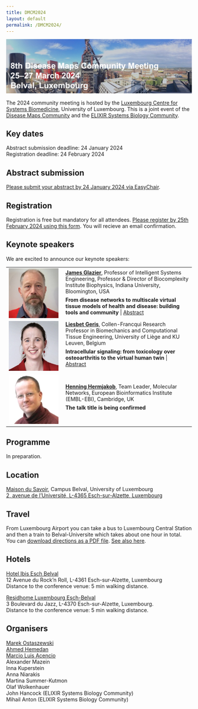 ```yaml
---
title: DMCM2024
layout: default
permalink: /DMCM2024/
---
```


<!--
# Disease Maps Community Meeting
## 25-27 March 2024, Belval, Luxembourg
-->

<img src="/images/places/Belval08.jpg"/>

The 2024 community meeting is hosted by the [Luxembourg Centre for Systems Biomedicine](https://www.uni.lu/lcsb-en/), University of Luxembourg. This is a joint event of the [Disease Maps Community](https://disease-maps.org/) and the [ELIXIR Systems Biology Community](https://elixir-europe.org/communities/systems-biology).

## Key dates

Abstract submission deadline: 24 January 2024  
Registration deadline: 24 February 2024  

## Abstract submission

[Please submit your abstract by 24 January 2024 via EasyChair](https://easychair.org/cfp/dmcm2024).

## Registration

Registration is free but mandatory for all attendees. [Please register by 25th February 2024 using this form](https://docs.google.com/forms/d/e/1FAIpQLSchckys5naCL_pmsqIfC6rym2MvqNp-XM1w_2JXMshT_fIzTA/viewform?usp=sf_link). You will recieve an email confirmation.

## Keynote speakers

We are excited to announce our keynote speakers:

<table>
  <tr>
    <td style="width: 140px;">
      <img src="/images/teamhq/JamesGlazier.jpg" width="135"/></td>
    <td> 
      <a href="https://luddy.indiana.edu/contact/profile/?James_Glazier" target="_blank"><b>James Glazier</b></a>, Professor of Intelligent Systems Engineering, Professor & Director of Biocomplexity Institute Biophysics, Indiana University, Bloomington, USA
      <p style="margin-top:6px; margin-bottom:6px;"><b>From disease networks to multiscale virtual tissue models of health and disease: building tools and community</b> | <a href="/DMCM2024/JamesGlazier" target="_blank">Abstract</a></p>
    </td>
  </tr> 
  <tr>
    <td style="width: 140px;">
      <img src="/images/teamhq/LiesbetGeris.jpg" width="135"/></td>
    <td> 
      <a href="http://www.biomech.ulg.ac.be/team/liesbet-geris/" target="_blank"><b>Liesbet Geris</b></a>, Collen-Francqui Research Professor in Biomechanics and Computational Tissue Engineering, University of Liège and KU Leuven, Belgium
      <p style="margin-top:6px;"><b>Intracellular signaling: from toxicology over osteoarthritis to the virtual human twin</b> | <a href="/DMCM2024/LiesbetGeris" target="_blank">Abstract</a></p>
    </td>
  </tr> 
  <tr>
    <td style="width: 140px;">
      <img src="/images/teamhq/HenningHermjakob.jpg" width="135"/></td>
    <td> 
      <a href="https://www.ebi.ac.uk/people/person/henning-hermjakob/" target="_blank"><b>Henning Hermjakob</b></a>, Team Leader, Molecular Networks, European Bioinformatics Institute (EMBL-EBI), Cambridge, UK
      <p style="margin-top:6px;"><b>The talk title is being confirmed</b></p>
      <p style="margin-top:6px;"><a href="/DMCM2024/HenningHermjakob" target="_blank"> </a></p>
    </td>
  </tr> 
</table>


## Programme

In preparation.

## Location

[Maison du Savoir](https://www.uni.lu/en/about/campuses/belval-campus/#discover-the-buildings-in-detail), Campus Belval, University of Luxembourg  
[2, avenue de l’Université, L-4365 Esch-sur-Alzette, Luxembourg](https://www.google.com/maps/place/Maison+du+Savoir,+University+of+Luxembourg/@49.5042037,5.9463857,17z/data=!3m1!4b1!4m6!3m5!1s0x47eacb7b580d9edd:0x9c4542cf87862f48!8m2!3d49.5042037!4d5.9489606!16s%2Fg%2F11ny0rl22s?entry=ttu)  

## Travel

From Luxembourg Airport you can take a bus to Luxembourg Central Station and then a train to Belval-Universite which takes about one hour in total. You can [download directions as a PDF file](../pages/events/DMCM2024/How_to_get_to_the_conference_place_2.pdf). [See also here](https://howto.lcsb.uni.lu/external/general/getToLCSB/).

## Hotels

[Hotel Ibis Esch Belval](http://www.ibis.com/)  
12 Avenue du Rock’n Roll, L-4361 Esch-sur-Alzette, Luxembourg  
Distance to the conference venue: 5 min walking distance.  

[Residhome Luxembourg Esch-Belval](https://www.myresidhome.com/uk/esch-sur-alzette/residhome-luxembourg-esch-belval/book-your-stay.html)  
3 Boulevard du Jazz, L-4370 Esch-sur-Alzette, Luxembourg.  
Distance to the conference venue: 5 min walking distance.  

## Organisers

<a href="mailto:marek.ostaszewski@uni.lu">Marek Ostaszewski</a>  
<a href="mailto:ahmed.hemedan@uni.lu">Ahmed Hemedan</a>  
<a href="mailto:marcio.acencio@uni.lu">Marcio Luis Acencio</a>  
Alexander Mazein  
Inna Kuperstein  
Anna Niarakis  
Martina Summer-Kutmon  
Olaf Wolkenhauer  
John Hancock (ELIXIR Systems Biology Community)  
Mihail Anton (ELIXIR Systems Biology Community)  





